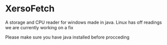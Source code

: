 # XersoFetch
A storage and CPU reader for windows made in java. Linux has off readings we are currently working on a fix

Please make sure you have java installed before procceding 

